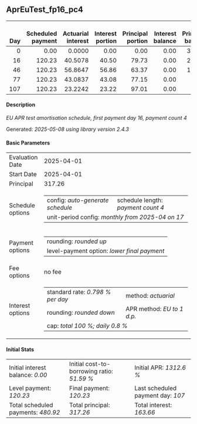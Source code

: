 <h2>AprEuTest_fp16_pc4</h2>
<table>
    <thead style="vertical-align: bottom;">
        <th style="text-align: right;">Day</th>
        <th style="text-align: right;">Scheduled payment</th>
        <th style="text-align: right;">Actuarial interest</th>
        <th style="text-align: right;">Interest portion</th>
        <th style="text-align: right;">Principal portion</th>
        <th style="text-align: right;">Interest balance</th>
        <th style="text-align: right;">Principal balance</th>
        <th style="text-align: right;">Total actuarial interest</th>
        <th style="text-align: right;">Total interest</th>
        <th style="text-align: right;">Total principal</th>
    </thead>
    <tr style="text-align: right;">
        <td class="ci00">0</td>
        <td class="ci01" style="white-space: nowrap;">0.00</td>
        <td class="ci02">0.0000</td>
        <td class="ci03">0.00</td>
        <td class="ci04">0.00</td>
        <td class="ci05">0.00</td>
        <td class="ci06">317.26</td>
        <td class="ci07">0.0000</td>
        <td class="ci08">0.00</td>
        <td class="ci09">0.00</td>
    </tr>
    <tr style="text-align: right;">
        <td class="ci00">16</td>
        <td class="ci01" style="white-space: nowrap;">120.23</td>
        <td class="ci02">40.5078</td>
        <td class="ci03">40.50</td>
        <td class="ci04">79.73</td>
        <td class="ci05">0.00</td>
        <td class="ci06">237.53</td>
        <td class="ci07">40.5078</td>
        <td class="ci08">40.50</td>
        <td class="ci09">79.73</td>
    </tr>
    <tr style="text-align: right;">
        <td class="ci00">46</td>
        <td class="ci01" style="white-space: nowrap;">120.23</td>
        <td class="ci02">56.8647</td>
        <td class="ci03">56.86</td>
        <td class="ci04">63.37</td>
        <td class="ci05">0.00</td>
        <td class="ci06">174.16</td>
        <td class="ci07">97.3724</td>
        <td class="ci08">97.36</td>
        <td class="ci09">143.10</td>
    </tr>
    <tr style="text-align: right;">
        <td class="ci00">77</td>
        <td class="ci01" style="white-space: nowrap;">120.23</td>
        <td class="ci02">43.0837</td>
        <td class="ci03">43.08</td>
        <td class="ci04">77.15</td>
        <td class="ci05">0.00</td>
        <td class="ci06">97.01</td>
        <td class="ci07">140.4561</td>
        <td class="ci08">140.44</td>
        <td class="ci09">220.25</td>
    </tr>
    <tr style="text-align: right;">
        <td class="ci00">107</td>
        <td class="ci01" style="white-space: nowrap;">120.23</td>
        <td class="ci02">23.2242</td>
        <td class="ci03">23.22</td>
        <td class="ci04">97.01</td>
        <td class="ci05">0.00</td>
        <td class="ci06">0.00</td>
        <td class="ci07">163.6803</td>
        <td class="ci08">163.66</td>
        <td class="ci09">317.26</td>
    </tr>
</table>
<h4>Description</h4>
<p><i>EU APR test amortisation schedule, first payment day 16, payment count 4</i></p>
<p>Generated: <i>2025-05-08 using library version 2.4.3</i></p>
<h4>Basic Parameters</h4>
<table>
    <tr>
        <td>Evaluation Date</td>
        <td>2025-04-01</td>
    </tr>
    <tr>
        <td>Start Date</td>
        <td>2025-04-01</td>
    </tr>
    <tr>
        <td>Principal</td>
        <td>317.26</td>
    </tr>
    <tr>
        <td>Schedule options</td>
        <td>
            <table>
                <tr>
                    <td>config: <i>auto-generate schedule</i></td>
                    <td>schedule length: <i><i>payment count</i> 4</i></td>
                </tr>
                <tr>
                    <td colspan="2" style="white-space: nowrap;">unit-period config: <i>monthly from 2025-04 on 17</i></td>
                </tr>
            </table>
        </td>
    </tr>
    <tr>
        <td>Payment options</td>
        <td>
            <table>
                <tr>
                    <td>rounding: <i>rounded up</i></td>
                </tr>
                <tr>
                    <td>level-payment option: <i>lower&nbsp;final&nbsp;payment</i></td>
                </tr>
            </table>
        </td>
    </tr>
    <tr>
        <td>Fee options</td>
        <td>no fee
        </td>
    </tr>
    <tr>
        <td>Interest options</td>
        <td>
            <table>
                <tr>
                    <td>standard rate: <i>0.798 % per day</i></td>
                    <td>method: <i>actuarial</i></td>
                </tr>
                <tr>
                    <td>rounding: <i>rounded down</i></td>
                    <td>APR method: <i>EU to 1 d.p.</i></td>
                </tr>
                <tr>
                    <td colspan="2">cap: <i>total 100 %; daily 0.8 %</td>
                </tr>
            </table>
        </td>
    </tr>
</table>
<h4>Initial Stats</h4>
<table>
    <tr>
        <td>Initial interest balance: <i>0.00</i></td>
        <td>Initial cost-to-borrowing ratio: <i>51.59 %</i></td>
        <td>Initial APR: <i>1312.6 %</i></td>
    </tr>
    <tr>
        <td>Level payment: <i>120.23</i></td>
        <td>Final payment: <i>120.23</i></td>
        <td>Last scheduled payment day: <i>107</i></td>
    </tr>
    <tr>
        <td>Total scheduled payments: <i>480.92</i></td>
        <td>Total principal: <i>317.26</i></td>
        <td>Total interest: <i>163.66</i></td>
    </tr>
</table>